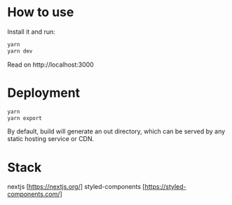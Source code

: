# How to use

Install it and run:

```bash
yarn
yarn dev
```

Read on http://localhost:3000

# Deployment

```bash
yarn
yarn export
```

By default, build will generate an out directory, which can be served by any static hosting service or CDN.

# Stack

nextjs [https://nextjs.org/]
styled-components [https://styled-components.com/]
